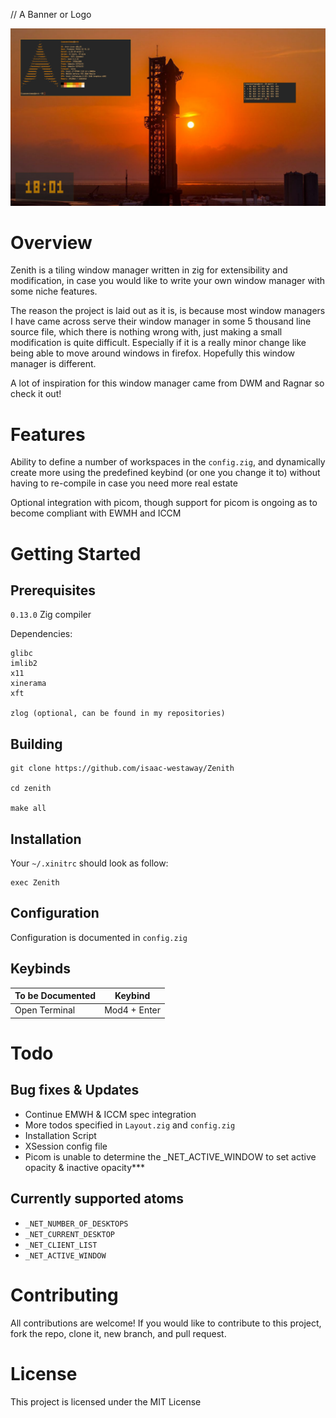 // A Banner or Logo

![Screenshot](./image/screenshot1.png)

Overview
=======

Zenith is a tiling window manager written in zig for extensibility and modification, in case you would like to write your own window manager with some niche features.

The reason the project is laid out as it is, is because most window managers I have came across serve their window manager in some 5 thousand line source file, which there is nothing wrong with, just making a small modification is quite difficult. Especially if it is a really minor change like being able to move around windows in firefox.
Hopefully this window manager is different.

A lot of inspiration for this window manager came from DWM and Ragnar so check it out!


Features
========

Ability to define a number of workspaces in the `config.zig`, and dynamically create more using the predefined keybind (or one you change it to) without having to re-compile in case you need more real estate

Optional integration with picom, though support for picom is ongoing as to become compliant with EWMH and ICCM

Getting Started
===============

Prerequisites
-------------

`0.13.0` Zig compiler

Dependencies:
```
glibc
imlib2
x11
xinerama
xft

zlog (optional, can be found in my repositories)
```

Building
--------

```
git clone https://github.com/isaac-westaway/Zenith

cd zenith

make all
```

Installation
------------

Your `~/.xinitrc` should look as follow:

```
exec Zenith
```

Configuration
-------------

Configuration is documented in `config.zig`

Keybinds
--------

| To be Documented | Keybind |
| ---------------- | ------- |
| Open Terminal    | Mod4 + Enter |

Todo
====

Bug fixes & Updates
-------------------
- Continue EMWH & ICCM spec integration
- More todos specified in `Layout.zig` and `config.zig`
- Installation Script
- XSession config file
- Picom is unable to determine the _NET_ACTIVE_WINDOW to set active opacity & inactive opacity***

Currently supported atoms
-------------------------

- `_NET_NUMBER_OF_DESKTOPS`
- `_NET_CURRENT_DESKTOP`
- `_NET_CLIENT_LIST`
- `_NET_ACTIVE_WINDOW`

Contributing
============

All contributions are welcome! If you would like to contribute to this project, fork the repo, clone it, new branch, and pull request.

License
=======

This project is licensed under the MIT License
